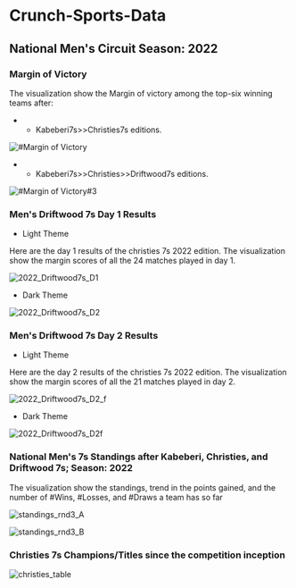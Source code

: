 # Crunch-Sports-Data

## National Men's Circuit Season: 2022

### Margin of Victory

The visualization show the Margin of victory among the top-six winning teams after:
- - Kabeberi7s>>Christies7s editions.

![#Margin of Victory](https://user-images.githubusercontent.com/20558188/174490282-ced7842b-0811-4226-8b6d-62918f4df1dc.png)

- - Kabeberi7s>>Christies>>Driftwood7s editions.

![#Margin of Victory#3](https://user-images.githubusercontent.com/20558188/175767561-0f401dd7-d53f-4e19-8fbf-d7d3e812272f.png)


### Men's Driftwood 7s Day 1 Results
- Light Theme

Here are the day 1 results of the christies 7s 2022 edition. The visualization show the margin scores of all the 24 matches played in day 1.

![2022_Driftwood7s_D1](https://user-images.githubusercontent.com/20558188/174490398-8453cc02-da4a-4c80-a564-62cd1dbbfd9f.png)

- Dark Theme

![2022_Driftwood7s_D2](https://user-images.githubusercontent.com/20558188/174490410-a01dfc97-1c43-4378-9313-1e49580df038.png)

### Men's Driftwood 7s Day 2 Results
- Light Theme

Here are the day 2 results of the christies 7s 2022 edition. The visualization show the margin scores of all the 21 matches played in day 2.

![2022_Driftwood7s_D2_f](https://user-images.githubusercontent.com/20558188/174519029-b095458c-7383-498c-ad8a-96a8e75f714e.png)

- Dark Theme

![2022_Driftwood7s_D2f](https://user-images.githubusercontent.com/20558188/174519049-6f74d6db-dae0-4924-8fe5-d60f571d4929.png)

### National Men's 7s Standings after Kabeberi, Christies, and Driftwood 7s; Season: 2022

The visualization show the standings, trend in the points gained, and the number of #Wins, #Losses, and #Draws a team has so far

![standings_rnd3_A](https://user-images.githubusercontent.com/20558188/175366733-e2a73483-5d1f-431d-9e34-736c2f8b008d.png)

![standings_rnd3_B](https://user-images.githubusercontent.com/20558188/175366748-58da4f46-9d83-45d3-93b6-c28e5bea1dd4.png)

### Christies 7s Champions/Titles since the competition inception

![christies_table](https://user-images.githubusercontent.com/20558188/175368160-0f04b78e-4811-4b4b-ac1d-aeaeb0601b7c.png)


